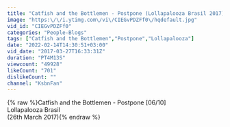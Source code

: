 ```yaml
---
title: "Catfish and the Bottlemen - Postpone (Lollapalooza Brasil 2017) [06\/10]"
image: "https:\/\/i.ytimg.com\/vi\/CIEGvPDZFf0\/hqdefault.jpg"
vid_id: "CIEGvPDZFf0"
categories: "People-Blogs"
tags: ["Catfish and the Bottlemen","Postpone","Lollapalooza"]
date: "2022-02-14T14:30:51+03:00"
vid_date: "2017-03-27T16:33:31Z"
duration: "PT4M13S"
viewcount: "49928"
likeCount: "701"
dislikeCount: ""
channel: "KsbnFan"
---
```

{% raw %}Catfish and the Bottlemen - Postpone [06/10] <br />Lollapalooza Brasil<br />(26th March 2017){% endraw %}
